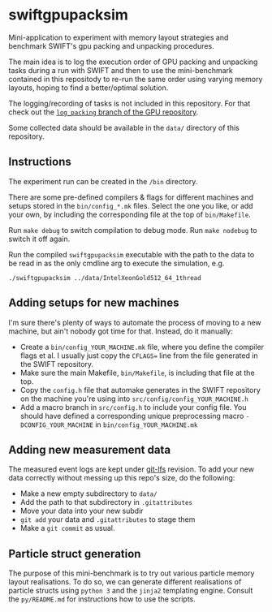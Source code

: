 # swiftgpupacksim

Mini-application to experiment with memory layout strategies and benchmark
SWIFT's gpu packing and unpacking procedures.

The main idea is to log the execution order of GPU packing and unpacking
tasks during a run with SWIFT and then to use the mini-benchmark contained in
this repositody to re-run the same order using varying memory layouts, hoping to
find a better/optimal solution.

The logging/recording of tasks is not included in this repository. For that
check out the [`log_packing` branch of the GPU repository](https://github.com/abouzied-nasar/SWIFT/tree/log_packing).

Some collected data should be available in the `data/` directory of this
repository.



## Instructions

The experiment run can be created in the `/bin` directory.

There are some pre-defined compilers & flags for different machines and setups
stored in the `bin/config_*.mk` files. Select the one you like, or add your own,
by including the corresponding file at the top of `bin/Makefile`.

Run `make debug` to switch compilation to debug mode. Run `make nodebug` to
switch it off again.

Run the compiled `swiftgpupacksim` executable with the path to the data to be
read in as the only cmdline arg to execute the simulation, e.g.

```
./swiftgpupacksim ../data/IntelXeonGold512_64_1thread
```




## Adding setups for new machines

I'm sure there's plenty of ways to automate the process of moving to a new
machine, but ain't nobody got time for that. Instead, do it manually:

- Create a `bin/config_YOUR_MACHINE.mk` file, where you define the compiler
  flags et al. I usually just copy the `CFLAGS=` line from the file generated in
  the SWIFT repository.
- Make sure the main Makefile, `bin/Makefile`, is including that file at the
  top.
- Copy the `config.h` file that automake generates in the SWIFT repository on
  the machine you're using into `src/config/config_YOUR_MACHINE.h`
- Add a macro branch in `src/config.h` to include your config file. You should
  have defined a corresponding unique preprocessing macro
  `-DCONFIG_YOUR_MACHINE` in `bin/config_YOUR_MACHINE.mk`


## Adding new measurement data

The measured event logs are kept under [git-lfs]() revision. To add your new
data correctly without messing up this repo's size, do the following:

- Make a new empty subdirectory to `data/`
- Add the path to that subdirectory in `.gitattributes`
- Move your data into your new subdir
- `git add` your data and `.gitattributes` to stage them
- Make a `git commit` as usual.



## Particle struct generation

The purpose of this mini-benchmark is to try out various particle memory layout
realisations. To do so, we can generate different realisations of particle
structs using `python 3` and the `jinja2` templating engine. Consult the
`py/README.md` for instructions how to use the scripts.
